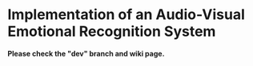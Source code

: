 # Implementation of an Audio-Visual Emotional Recognition System


**Please check the "dev" branch and wiki page.**

